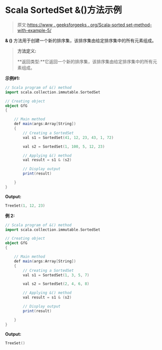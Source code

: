 # Scala SortedSet &()方法示例

> 原文:[https://www . geeksforgeeks . org/Scala-sorted set-method-with-example-5/](https://www.geeksforgeeks.org/scala-sortedset-method-with-example-5/)

**& ()** 方法用于创建一个新的排序集，该排序集由给定排序集中的所有元素组成。

> **方法定义:**
> 
> **返回类型:**它返回一个新的排序集，该排序集由给定排序集中的所有元素组成。

**示例#1:**

```scala
// Scala program of &() method  
import scala.collection.immutable.SortedSet 

// Creating object 
object GfG 
{ 

    // Main method 
    def main(args:Array[String]) 
    { 
        // Creating a SortedSet 
        val s1 = SortedSet(41, 12, 23, 43, 1, 72) 

        val s2 = SortedSet(1, 100, 5, 12, 23)

        // Applying &() method 
        val result = s1 & (s2)

        // Display output
        print(result)   

    } 
} 
```

**Output:**

```scala
TreeSet(1, 12, 23)

```

**例 2:**

```scala
// Scala program of &() method  
import scala.collection.immutable.SortedSet 

// Creating object 
object GfG 
{ 

    // Main method 
    def main(args:Array[String]) 
    { 
        // Creating a SortedSet 
        val s1 = SortedSet(1, 3, 5, 7) 

        val s2 = SortedSet(2, 4, 6, 8)

        // Applying &() method 
        val result = s1 & (s2)

        // Display output
        print(result)   

    } 
} 
```

**Output:**

```scala
TreeSet()

```